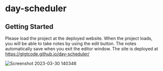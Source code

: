 # day-scheduler

## Getting Started

Please load the project at the deployed website. When the project loads, you will be able to take notes by using the edit button. The notes automatically save when you exit the editor window. The site is deployed at https://gtgtcode.github.io/day-scheduler/

![Screenshot 2023-03-30 140346](https://user-images.githubusercontent.com/63358081/228924975-652b363b-29b3-4cdd-abfe-1b44ce3b830d.png)
